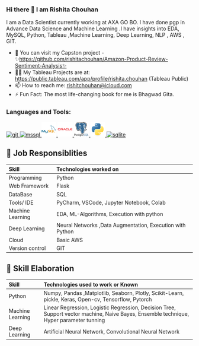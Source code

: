 ### Hi there 👋 I am Rishita Chouhan

I am a Data Scientist currently working at AXA GO BO. I have done pgp in Advance Data Science and Machine Learning .I have insights into EDA, MySQL, Python, Tableau ,Machine Learning, Deep Learning, NLP , AWS , GIT.



 - 🌱 You can visit my Capston project - ✨https://github.com/rishitachouhan/Amazon-Product-Review-Sentiment-Analysis✨ 
 - 👨‍💻 My Tableau Projects are at: https://public.tableau.com/app/profile/rishita.chouhan (Tableau Public)
 - 📫 How to reach me: rishitchouhan@icloud.com
 - ⚡ Fun Fact: The most life-changing book for me is Bhagwad Gita.

<h3 align="left">Languages and Tools:</h3>
<p align="left"> <a href="https://git-scm.com/" target="_blank"> <img src="https://www.vectorlogo.zone/logos/git-scm/git-scm-icon.svg" alt="git" width="40" height="40"/> </a> <a href="https://www.microsoft.com/en-us/sql-server" target="_blank"> <img src="https://www.svgrepo.com/show/303229/microsoft-sql-server-logo.svg" alt="mssql" width="40" height="40"/> </a> <a href="https://www.mysql.com/" target="_blank"> <img src="https://raw.githubusercontent.com/devicons/devicon/master/icons/mysql/mysql-original-wordmark.svg" alt="mysql" width="40" height="40"/> </a> <a href="https://www.oracle.com/" target="_blank"> <img src="https://raw.githubusercontent.com/devicons/devicon/master/icons/oracle/oracle-original.svg" alt="oracle" width="40" height="40"/> </a> <a href="https://www.postgresql.org" target="_blank"> <img src="https://raw.githubusercontent.com/devicons/devicon/master/icons/postgresql/postgresql-original-wordmark.svg" alt="postgresql" width="40" height="40"/> </a> <a href="https://www.python.org" target="_blank"> <img src="https://raw.githubusercontent.com/devicons/devicon/master/icons/python/python-original.svg" alt="python" width="40" height="40"/> </a> <a href="https://www.sqlite.org/" target="_blank"> <img src="https://www.vectorlogo.zone/logos/sqlite/sqlite-icon.svg" alt="sqlite" width="40" height="40"/> </a> </p>
 
  ## :wrench: Job Responsiblities

| Skill | Technologies worked on | 
|:--|:------------|
| Programming | Python |
| Web Framework | Flask|
| DataBase | SQL |
| Tools/ IDE | PyCharm, VSCode, Jupyter Notebook, Colab |
| Machine Learning | EDA, ML-Algorithms, Execution with python |
| Deep Learning | Neural Networks ,Data Augmentation, Execution with Python |
| Cloud | Basic AWS |
| Version control | GIT |

## :notebook_with_decorative_cover: Skill Elaboration

| Skill | Technologies used to work or Known | 
|:--|:------------|
| Python | Numpy, Pandas ,Matplotlib, Seaborn, Plotly, Scikit-Learn, pickle, Keras, Open-cv, Tensorflow, Pytorch |
| Machine Learning | Linear Regression, Logistic Regression, Decision Tree, Support vector machine, Naive Bayes, Ensemble technique, Hyper parameter tunning  |
| Deep Learning | Artificial Neural Network, Convolutional Neural Network|

